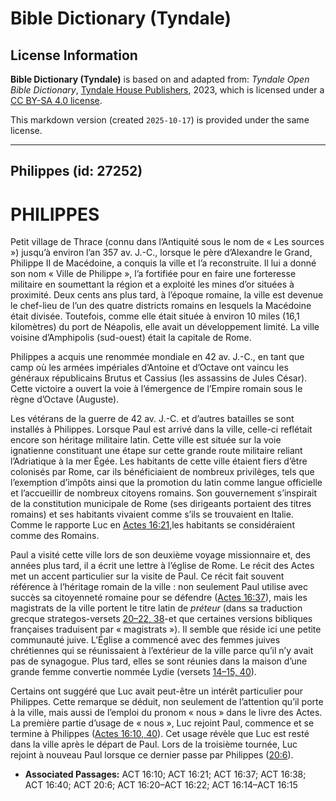 # Bible Dictionary (Tyndale)

## License Information

**Bible Dictionary (Tyndale)** is based on and adapted from: _Tyndale Open Bible Dictionary_, [Tyndale House Publishers](https://tyndaleopenresources.com/), 2023, which is licensed under a [CC BY-SA 4.0 license](https://creativecommons.org/licenses/by-sa/4.0/legalcode.en).

This markdown version (created `2025-10-17`) is provided under the same license.



--------------------------------

## Philippes (id: 27252)

PHILIPPES
=========

Petit village de Thrace (connu dans l’Antiquité sous le nom de « Les sources ») jusqu’à environ l’an 357 av. J.\-C., lorsque le père d’Alexandre le Grand, Philippe II de Macédoine, a conquis la ville et l’a reconstruite. Il lui a donné son nom « Ville de Philippe », l’a fortifiée pour en faire une forteresse militaire en soumettant la région et a exploité les mines d’or situées à proximité. Deux cents ans plus tard, à l’époque romaine, la ville est devenue le chef\-lieu de l’un des quatre districts romains en lesquels la Macédoine était divisée. Toutefois, comme elle était située à environ 10 miles (16,1 kilomètres) du port de Néapolis, elle avait un développement limité. La ville voisine d’Amphipolis (sud\-ouest) était la capitale de Rome.

Philippes a acquis une renommée mondiale en 42 av. J.\-C., en tant que camp où les armées impériales d’Antoine et d’Octave ont vaincu les généraux républicains Brutus et Cassius (les assassins de Jules César). Cette victoire a ouvert la voie à l’émergence de l’Empire romain sous le règne d’Octave (Auguste).

Les vétérans de la guerre de 42 av. J.\-C. et d’autres batailles se sont installés à Philippes. Lorsque Paul est arrivé dans la ville, celle\-ci reflétait encore son héritage militaire latin. Cette ville est située sur la voie ignatienne constituant une étape sur cette grande route militaire reliant l’Adriatique à la mer Égée. Les habitants de cette ville étaient fiers d’être colonisés par Rome, car ils bénéficiaient de nombreux privilèges, tels que l’exemption d’impôts ainsi que la promotion du latin comme langue officielle et l’accueillir de nombreux citoyens romains. Son gouvernement s’inspirait de la constitution municipale de Rome (ses dirigeants portaient des titres romains) et ses habitants vivaient comme s’ils se trouvaient en Italie. Comme le rapporte Luc en [Actes 16:21,](https://ref.ly/Acts16:21)les habitants se considéraient comme des Romains.

Paul a visité cette ville lors de son deuxième voyage missionnaire et, des années plus tard, il a écrit une lettre à l’église de Rome. Le récit des Actes met un accent particulier sur la visite de Paul. Ce récit fait souvent référence à l’héritage romain de la ville : non seulement Paul utilise avec succès sa citoyenneté romaine pour se défendre ([Actes 16:37](https://ref.ly/Acts16:37)), mais les magistrats de la ville portent le titre latin de *préteur* (dans sa traduction grecque strategos\-versets [20–22, 38](https://ref.ly/Acts16:20-Acts16:22,Acts16:38)\-et que certaines versions bibliques françaises traduisent par « magistrats »). Il semble que réside ici une petite communauté juive. L’Église a commencé avec des femmes juives chrétiennes qui se réunissaient à l’extérieur de la ville parce qu’il n’y avait pas de synagogue. Plus tard, elles se sont réunies dans la maison d’une grande femme convertie nommée Lydie (versets [14–15, 40](https://ref.ly/Acts16:14-Acts16:15,Acts16:40)).

Certains ont suggéré que Luc avait peut\-être un intérêt particulier pour Philippes. Cette remarque se déduit, non seulement de l’attention qu’il porte à la ville, mais aussi de l’emploi du pronom « nous » dans le livre des Actes. La première partie d’usage de « nous », Luc rejoint Paul, commence et se termine à Philippes ([Actes 16:10, 40](https://ref.ly/Acts16:10,Acts16:40)). Cet usage révèle que Luc est resté dans la ville après le départ de Paul. Lors de la troisième tournée, Luc rejoint à nouveau Paul lorsque ce dernier passe par Philippes ([20:6](https://ref.ly/Acts20:6)).

* **Associated Passages:** ACT 16:10; ACT 16:21; ACT 16:37; ACT 16:38; ACT 16:40; ACT 20:6; ACT 16:20–ACT 16:22; ACT 16:14–ACT 16:15


